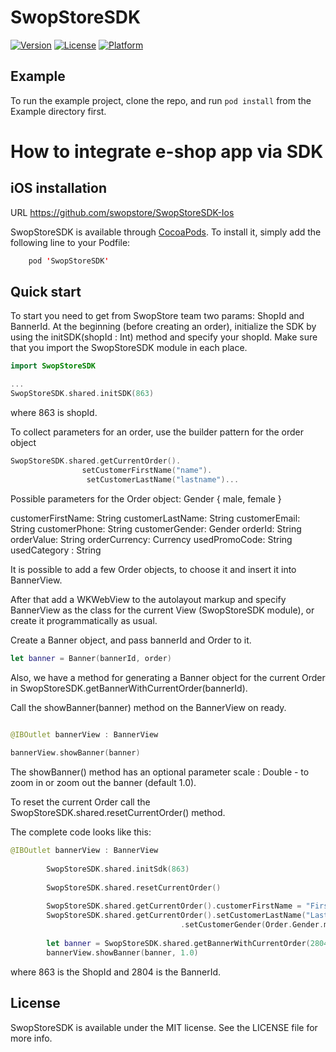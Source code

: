 
# SwopStoreSDK


[![Version](https://img.shields.io/cocoapods/v/SwopStoreSDK.svg?style=flat)](https://cocoapods.org/pods/SwopStoreSDK)
[![License](https://img.shields.io/cocoapods/l/SwopStoreSDK.svg?style=flat)](https://cocoapods.org/pods/SwopStoreSDK)
[![Platform](https://img.shields.io/cocoapods/p/SwopStoreSDK.svg?style=flat)](https://cocoapods.org/pods/SwopStoreSDK)

## Example

To run the example project, clone the repo, and run `pod install` from the Example directory first.


# How to integrate e-shop app via SDK

## iOS installation
URL https://github.com/swopstore/SwopStoreSDK-Ios 


SwopStoreSDK is available through [CocoaPods](https://cocoapods.org). To install
it, simply add the following line to your Podfile:

```swift
    pod 'SwopStoreSDK'
```


 
## Quick start
To start you need to get from SwopStore team two params: ShopId and BannerId.
At the beginning (before creating an order), initialize the SDK by using the initSDK(shopId : Int) method and specify your shopId. Make sure that you import the SwopStoreSDK module in each place.

```swift
import SwopStoreSDK

...
SwopStoreSDK.shared.initSDK(863)
```



where 863 is shopId.


To collect parameters for an order, use the builder pattern for the order object

```swift
SwopStoreSDK.shared.getCurrentOrder().
                setCustomerFirstName("name").
                 setCustomerLastName("lastname")...
```


Possible parameters for the Order object:
Gender {
    male,
    female
}
 
 customerFirstName: String
 customerLastName: String
 customerEmail: String
 customerPhone: String
 customerGender: Gender
 orderId: String
 orderValue: String
 orderCurrency: Currency
 usedPromoCode: String
 usedCategory : String



It is possible to add a few Order objects, to choose it and insert it into BannerView.
 
After that add a WKWebView to the autolayout markup and specify BannerView as the class for the current View (SwopStoreSDK module), or create it programmatically as usual.
 
Create a Banner object, and pass bannerId and Order to it.

```swift
let banner = Banner(bannerId, order)
```

Also, we have a method for generating a Banner object for the current Order in SwopStoreSDK.getBannerWithCurrentOrder(bannerId).
 
Call the showBanner(banner) method on the BannerView on ready.

```swift

@IBOutlet bannerView : BannerView
 
bannerView.showBanner(banner)
```


The showBanner() method has an optional parameter scale : Double - to zoom in or zoom out the banner (default 1.0).
 
To reset the current Order call the SwopStoreSDK.shared.resetCurrentOrder() method.


The complete code looks like this:

```swift
@IBOutlet bannerView : BannerView
       
        SwopStoreSDK.shared.initSdk(863)
 
        SwopStoreSDK.shared.resetCurrentOrder()
 
        SwopStoreSDK.shared.getCurrentOrder().customerFirstName = "FirstName"
        SwopStoreSDK.shared.getCurrentOrder().setCustomerLastName("LastName")
                                      .setCustomerGender(Order.Gender.male)
      
        let banner = SwopStoreSDK.shared.getBannerWithCurrentOrder(2804)
        bannerView.showBanner(banner, 1.0)
```


where 863 is the ShopId and 2804 is the BannerId.

## License

SwopStoreSDK is available under the MIT license. See the LICENSE file for more info.
